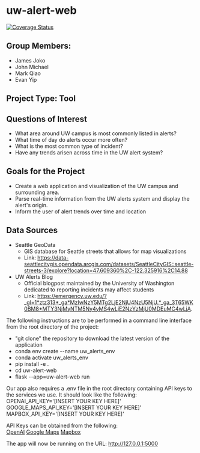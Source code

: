 # uw-alert-web
[![Coverage Status](https://coveralls.io/repos/github/evanyfyip/uw-alert-web/badge.svg?branch=main)](https://coveralls.io/github/evanyfyip/uw-alert-web?branch=main)
## Group Members:
- James Joko
- John Michael
- Mark Qiao
- Evan Yip

## Project Type: Tool

## Questions of Interest
- What area around UW campus is most commonly listed in alerts?
- What time of day do alerts occur more often?
- What is the most common type of incident?
- Have any trends arisen across time in the UW alert system?

## Goals for the Project
- Create a web application and visualization of the UW campus and surrounding area.
- Parse real-time information from the UW alerts system and display the alert's origin.
- Inform the user of alert trends over time and location

## Data Sources
- Seattle GeoData
  - GIS database for Seattle streets that allows for map visualizations
  - Link: https://data-seattlecitygis.opendata.arcgis.com/datasets/SeattleCityGIS::seattle-streets-3/explore?location=47.609360%2C-122.325916%2C14.88
- UW Alerts Blog
  - Official blogpost maintained by the University of Washington dedicated to reporting incidents may affect students
  - Link: https://emergency.uw.edu/?_gl=1*ztz313*_ga*MzIwNzY5MTg2LjE2NjU4NzU5NjU.*_ga_3T65WK0BM8*MTY3NjMyNTM5Ny4yMS4wLjE2NzYzMjU0MDEuMC4wLjA.

The following instructions are to be performed in a command line interface from the root directory of the project: 
- "git clone" the repository to download the latest version of the application
- conda env create --name uw_alerts_env
- conda activate uw_alerts_env
- pip install -e .
- cd uw-alert-web
- flask --app=uw-alert-web run

Our app also requires a .env file in the root directory containing API keys to the services we use. It should look like the following:\
OPENAI_API_KEY='[INSERT YOUR KEY HERE]'\
GOOGLE_MAPS_API_KEY='[INSERT YOUR KEY HERE]'\
MAPBOX_API_KEY='[INSERT YOUR KEY HERE]'

API Keys can be obtained from the following:\
[OpenAI](https://platform.openai.com)
[Google Maps](https://developers.google.com/maps/documentation/javascript/get-api-key)
[Mapbox](https://docs.mapbox.com/help/getting-started/access-tokens/)

The app will now be running on the URL: http://127.0.0.1:5000
